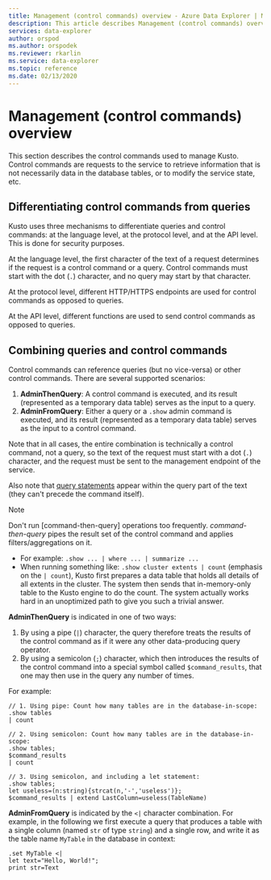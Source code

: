 ```yaml
---
title: Management (control commands) overview - Azure Data Explorer | Microsoft Docs
description: This article describes Management (control commands) overview in Azure Data Explorer.
services: data-explorer
author: orspod
ms.author: orspodek
ms.reviewer: rkarlin
ms.service: data-explorer
ms.topic: reference
ms.date: 02/13/2020
---
```

# Management (control commands) overview

This section describes the control commands used to manage Kusto.
Control commands are requests to the service to retrieve information that is
not necessarily data in the database tables, or to modify the service state, etc.

## Differentiating control commands from queries

Kusto uses three mechanisms to differentiate queries and control commands: at the language
level, at the protocol level, and at the API level. This is done for security
purposes.

At the language level, the first character of the text of a request determines
if the request is a control command or a query. Control commands must start with
the dot (`.`) character, and no query may start by that character.

At the protocol level, different HTTP/HTTPS endpoints are used for control
commands as opposed to queries.

At the API level, different functions are used to send control commands as opposed
to queries.

## Combining queries and control commands

Control commands can reference queries (but no vice-versa) or other control commands.
There are several supported scenarios:

1. **AdminThenQuery**: A control command is executed, and its result (represented
   as a temporary data table) serves as the input to a query.
2. **AdminFromQuery**: Either a query or a `.show` admin command is executed,
   and its result (represented as a temporary data table) serves as the input to
   a control command.

Note that in all cases, the entire combination is technically a control command,
not a query, so the text of the request must start with a dot (`.`) character,
and the request must be sent to the management endpoint of the service.

Also note that [query statements](../query/statements.md) appear within the query
part of the text (they can't precede the command itself).

>[!NOTE]
> Don't run [command-then-query] operations too frequently.
> *command-then-query* pipes the result set of the control command and applies filters/aggregations on it.
>  * For example: `.show ... | where ... | summarize ...`
>   * When running something like: `.show cluster extents | count` (emphasis on the `| count`), Kusto first prepares a data table that holds all details of all extents in the cluster. The system then sends that in-memory-only table to the Kusto engine to do the count. The system actually works hard in an unoptimized path to give you such a trivial answer.


**AdminThenQuery** is indicated in one of two ways:

1. By using a pipe (`|`) character, the query therefore treats the results of the
   control command as if it were any other data-producing query operator.
2. By using a semicolon (`;`) character, which then introduces the results of the
   control command into a special symbol called `$command_results`, that one may then
   use in the query any number of times.

For example:

```kusto
// 1. Using pipe: Count how many tables are in the database-in-scope:
.show tables
| count

// 2. Using semicolon: Count how many tables are in the database-in-scope:
.show tables;
$command_results
| count

// 3. Using semicolon, and including a let statement:
.show tables;
let useless=(n:string){strcat(n,'-','useless')};
$command_results | extend LastColumn=useless(TableName)
```

**AdminFromQuery** is indicated by the `<|` character combination. For example,
in the following we first execute a query that produces a table with a single
column (named `str` of type `string`) and a single row, and write it as the table
name `MyTable` in the database in context:

```kusto
.set MyTable <|
let text="Hello, World!";
print str=Text
```


